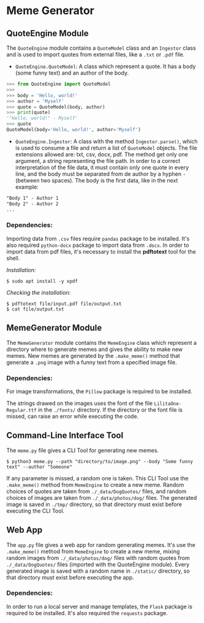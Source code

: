 # Meme Generator

## QuoteEngine Module
The `QuoteEngine` module contains a `QuoteModel` class and an `Ingestor` class and
is used to import quotes from external files, like a `.txt` or `.pdf` file.
- `QuoteEngine.QuoteModel`: A class which represent a quote. 
  It has a body (some funny text) and an author of the body.
```python
>>> from QuoteEngine import QuoteModel
>>> 
>>> body = 'Hello, world!'
>>> author = 'Myself'
>>> quote = QuoteModel(body, author)
>>> print(quote)
'"Hello, world!" - Myself'
>>> quote
QuoteModel(body='Hello, world!', author='Myself')
```
- `QuoteEngine.Ingestor`: A class with the method `Ingestor.parse()`, which is used 
  to consume a file and return a list of `QuoteModel` objects.
  The file extensions allowed are: txt, csv, docx, pdf.
  The method get only one argument, a string representing the file path.
  In order to a correct interpretation of the file data, 
  it must contain only one quote in every line, and the body
  must be separated from de author by a hyphen ` - ` (between two spaces). 
  The body is the first data, like in the next example:
```txt
"Body 1" - Author 1
"Body 2" - Author 2
...
```

### Dependencies:
Importing data from `.csv` files require `pandas` package to be installed.
It's also required `python-docx` package to import data from `.docx`.
In order to import data from pdf files, 
it's necessary to install the **pdftotext** tool for the shell.

*Installation:*
```shell
$ sudo apt install -y xpdf
```

*Checking the installation:*
```shell
$ pdftotext file/input.pdf file/output.txt
$ cat file/output.txt
```

## MemeGenerator Module
The `MemeGenerator` module contains the `MemeEngine` class which represent a 
directory where to generate memes and gives the ability to make new memes.
New memes are generated by the `.make_meme()` method
that generate a `.png` image with a funny text from a specified image file.

### Dependencies:
For image transformations, the `Pillow` package is required to be installed.

The strings drawed on the images uses the font of the file `LilitaOne-Regular.ttf`
in the `./fonts/` directory. If the directory or the font file is missed, 
can raise an error while executing the code.

## Command-Line Interface Tool
The `meme.py` file gives a CLI Tool for generating new memes.

```shell
$ python3 meme.py --path "directory/to/image.png" --body "Some funny text" --author "Someone"
```

If any parameter is missed, a random one is taken.
This CLI Tool use the `.make_meme()` method from `MemeEngine` to create a new meme.
Random choices of quotes are taken from `./_data/DogQuotes/` files, and
random choices of images are taken from `./_data/photos/dog/` files.
The generated image is saved in `./tmp/` directory, so that directory must exist before
executing the CLI Tool.

## Web App
The `app.py` file gives a web app for random generating memes. 
It's use the `.make_meme()` method from `MemeEngine` to create a new meme,
mixing random images from `./_data/photos/dog/` files 
with random quotes from `./_data/DogQuotes/` files (imported with the QuoteEngine module).
Every generated image is saved with a random name in `./static/` directory, 
so that directory must exist before executing the app.

### Dependencies:
In order to run a local server and manage templates, the `Flask` package is required 
to be installed. It's also required the `requests` package.
